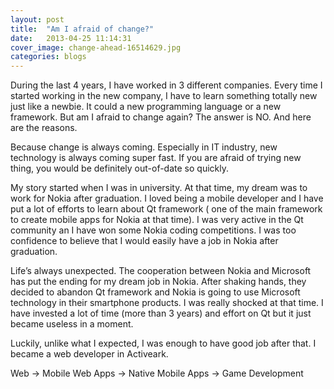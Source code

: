 ```yaml
---
layout: post
title:  "Am I afraid of change?"
date:   2013-04-25 11:14:31
cover_image: change-ahead-16514629.jpg
categories: blogs
---
```

During the last 4 years, I have worked in 3 different companies. Every time I started working in the new company, I have to learn something totally new just like a newbie. It could a new programming language or a new framework. But am I afraid to change again? The answer is NO. And here are the reasons.

Because change is always coming. Especially in IT industry, new technology is always coming super fast. If you are afraid of trying new thing, you would be definitely out-of-date so quickly.

My story started when I was in university. At that time, my dream was to work for Nokia after graduation. I loved being a mobile developer and I have put a lot of efforts to learn about Qt framework ( one of the main framework to create mobile apps for Nokia at that time). I was very active in the Qt community an I have won some Nokia coding competitions. I was too confidence to believe that I would easily have a job in Nokia after graduation.

Life’s always unexpected. The cooperation between Nokia and Microsoft has put the ending for my dream job in Nokia. After shaking hands, they decided to abandon Qt framework and Nokia is going to use Microsoft technology in their smartphone products. I was really shocked at that time. I have invested a lot of time (more than 3 years) and effort on Qt but it just became useless in a moment.

Luckily, unlike what I expected, I was enough to have good job after that. I became a web developer in Activeark. 

Web -> Mobile Web Apps -> Native Mobile Apps -> Game Development


